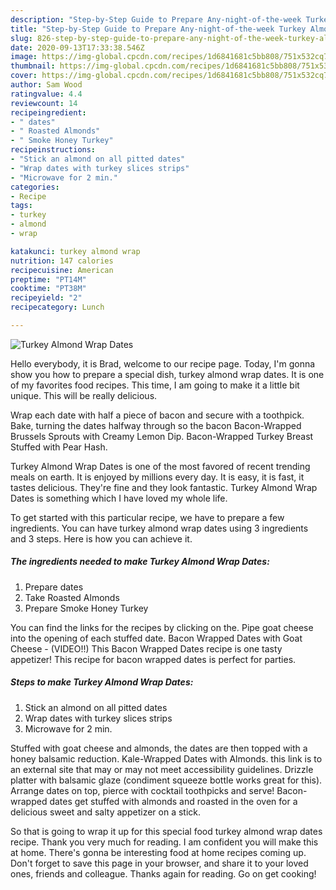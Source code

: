 ```yaml
---
description: "Step-by-Step Guide to Prepare Any-night-of-the-week Turkey Almond Wrap Dates"
title: "Step-by-Step Guide to Prepare Any-night-of-the-week Turkey Almond Wrap Dates"
slug: 826-step-by-step-guide-to-prepare-any-night-of-the-week-turkey-almond-wrap-dates
date: 2020-09-13T17:33:38.546Z
image: https://img-global.cpcdn.com/recipes/1d6841681c5bb808/751x532cq70/turkey-almond-wrap-dates-recipe-main-photo.jpg
thumbnail: https://img-global.cpcdn.com/recipes/1d6841681c5bb808/751x532cq70/turkey-almond-wrap-dates-recipe-main-photo.jpg
cover: https://img-global.cpcdn.com/recipes/1d6841681c5bb808/751x532cq70/turkey-almond-wrap-dates-recipe-main-photo.jpg
author: Sam Wood
ratingvalue: 4.4
reviewcount: 14
recipeingredient:
- " dates"
- " Roasted Almonds"
- " Smoke Honey Turkey"
recipeinstructions:
- "Stick an almond on all pitted dates"
- "Wrap dates with turkey slices strips"
- "Microwave for 2 min."
categories:
- Recipe
tags:
- turkey
- almond
- wrap

katakunci: turkey almond wrap 
nutrition: 147 calories
recipecuisine: American
preptime: "PT14M"
cooktime: "PT38M"
recipeyield: "2"
recipecategory: Lunch

---
```



![Turkey Almond Wrap Dates](https://img-global.cpcdn.com/recipes/1d6841681c5bb808/751x532cq70/turkey-almond-wrap-dates-recipe-main-photo.jpg)

Hello everybody, it is Brad, welcome to our recipe page. Today, I'm gonna show you how to prepare a special dish, turkey almond wrap dates. It is one of my favorites food recipes. This time, I am going to make it a little bit unique. This will be really delicious.

Wrap each date with half a piece of bacon and secure with a toothpick. Bake, turning the dates halfway through so the bacon Bacon-Wrapped Brussels Sprouts with Creamy Lemon Dip. Bacon-Wrapped Turkey Breast Stuffed with Pear Hash.

Turkey Almond Wrap Dates is one of the most favored of recent trending meals on earth. It is enjoyed by millions every day. It is easy, it is fast, it tastes delicious. They're fine and they look fantastic. Turkey Almond Wrap Dates is something which I have loved my whole life.


To get started with this particular recipe, we have to prepare a few ingredients. You can have turkey almond wrap dates using 3 ingredients and 3 steps. Here is how you can achieve it.

<!--inarticleads1-->

##### The ingredients needed to make Turkey Almond Wrap Dates:

1. Prepare  dates
1. Take  Roasted Almonds
1. Prepare  Smoke Honey Turkey


You can find the links for the recipes by clicking on the. Pipe goat cheese into the opening of each stuffed date. Bacon Wrapped Dates with Goat Cheese - (VIDEO!!) This Bacon Wrapped Dates recipe is one tasty appetizer! This recipe for bacon wrapped dates is perfect for parties. 

<!--inarticleads2-->

##### Steps to make Turkey Almond Wrap Dates:

1. Stick an almond on all pitted dates
1. Wrap dates with turkey slices strips
1. Microwave for 2 min.


Stuffed with goat cheese and almonds, the dates are then topped with a honey balsamic reduction. Kale-Wrapped Dates with Almonds. this link is to an external site that may or may not meet accessibility guidelines. Drizzle platter with balsamic glaze (condiment squeeze bottle works great for this). Arrange dates on top, pierce with cocktail toothpicks and serve! Bacon-wrapped dates get stuffed with almonds and roasted in the oven for a delicious sweet and salty appetizer on a stick. 

So that is going to wrap it up for this special food turkey almond wrap dates recipe. Thank you very much for reading. I am confident you will make this at home. There's gonna be interesting food at home recipes coming up. Don't forget to save this page in your browser, and share it to your loved ones, friends and colleague. Thanks again for reading. Go on get cooking!
